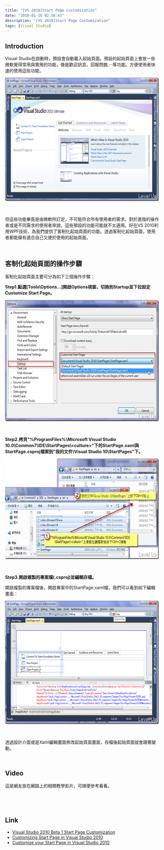 ```yaml
---
title: "[VS 2010]Start Page Customization"
date: "2010-01-16 02:58:43"
description: "[VS 2010]Start Page Customization"
tags: [Visual Studio]
---
```


<h2>Introduction</h2>  <p>Visual Studio在啟動時，預設會自動載入起始頁面。預設的起始頁面上會放一些微軟覺得常用與實用的功能，像是歡迎訊息、回報問題.‧‧‧等功能。方便使用者快速的使用這些功能。</p>  <p><img style="border-bottom: 0px; border-left: 0px; display: inline; border-top: 0px; border-right: 0px" title="image" border="0" alt="image" src="\images\posts\13044\image_thumb_1.png" width="644" height="405" /></a> </p>  <p> </p>  <p>但這些功能畢竟是由微軟所訂定，不可能符合所有使用者的需求。對於進階的操作者或是不同需求的使用者來說，這些預設的功能可能就不太適用。好在VS 2010利用WPF技術，為我們提供了客制化起始頁面的功能。透過客制化起始頁面，使用者都能擁有適合自己又便於使用的起始頁面。</p>  <p>  </p>  <h2>客制化起始頁面的操作步驟</h2>  <p>客制化起始頁面主要可分為如下三個操作步驟：</p>  <p><strong>Step1.點選[Tools\Options…]開啟Options視窗，切換到Startup並下拉設定Customize Start Page。</strong></p>  <p><a href="http://files.dotblogs.com.tw/larrynung/1001/f49d879e2803_14D5C/image_18.png" rel="lightbox"><img style="border-bottom: 0px; border-left: 0px; display: inline; border-top: 0px; border-right: 0px" title="image" border="0" alt="image" src="\images\posts\13044\image_thumb_3.png" width="644" height="398" /></a> </p>  <p> </p>  <p><strong>Step2.拷貝"%ProgramFiles%\Microsoft Visual Studio 10.0\Common7\IDE\StartPages\&lt;culture&gt;"下的StartPage.xaml與StartPage.csproj檔案到"我的文件\Visual Studio 10\StartPages"下。</strong></p>  <p><a href="http://files.dotblogs.com.tw/larrynung/1001/f49d879e2803_14D5C/image_20.png" rel="lightbox"><img style="border-bottom: 0px; border-left: 0px; display: inline; border-top: 0px; border-right: 0px" title="image" border="0" alt="image" src="\images\posts\13044\image_thumb_5.png" width="644" height="330" /></a> </p>  <p> </p>  <p><strong>Step3.開啟複製的專案檔(.csproj)並編輯存檔。</strong></p>  <p>開啟複製的專案檔後，開啟專案中的StartPage.xaml檔，我們可以看到如下編輯畫面：</p>  <p><a href="http://files.dotblogs.com.tw/larrynung/1001/f49d879e2803_14D5C/image_22.png" rel="lightbox"><img style="border-bottom: 0px; border-left: 0px; display: inline; border-top: 0px; border-right: 0px" title="image" border="0" alt="image" src="\images\posts\13044\image_thumb_6.png" width="644" height="405" /></a> </p>  <p> </p>  <p>透過設計介面或是Xaml編輯畫面修改起始頁面畫面，存檔後起始頁面就會跟著變動。</p>  <p> </p>  <h2>Video</h2>  <p>這是網友放在網路上的相關教學影片，可順便參考看看。</p>  <p />  <div style="padding-bottom: 0px; margin: 0px; padding-left: 0px; padding-right: 0px; display: inline; float: none; padding-top: 0px" id="scid:5737277B-5D6D-4f48-ABFC-DD9C333F4C5D:6cad7f96-c015-48d4-afdc-75614839f081" class="wlWriterEditableSmartContent"><div id="1145ffa0-3d09-4391-b07e-2d412a07c962" style="margin: 0px; padding: 0px; display: inline;"><div><a href="http://www.youtube.com/watch?v=E51CxWcFe1w" target="_new"><img src="\images\posts\13044ideoee0ecef562f1.jpg" style="border-style: none" galleryimg="no" onload="var downlevelDiv = document.getElementById('1145ffa0-3d09-4391-b07e-2d412a07c962'); downlevelDiv.innerHTML = &quot;&lt;div&gt;&lt;object width=\&quot;425\&quot; height=\&quot;355\&quot;&gt;&lt;param name=\&quot;movie\&quot; value=\&quot;http://www.youtube.com/v/E51CxWcFe1w&amp;hl=en\&quot;&gt;&lt;\/param&gt;&lt;embed src=\&quot;http://www.youtube.com/v/E51CxWcFe1w&amp;hl=en\&quot; type=\&quot;application/x-shockwave-flash\&quot; width=\&quot;425\&quot; height=\&quot;355\&quot;&gt;&lt;\/embed&gt;&lt;\/object&gt;&lt;\/div&gt;&quot;;" alt="" /></a></div></div></div>  <p />  <p> </p>  <h2>Link</h2>  <ul>   <li><a href="http://blogs.msdn.com/vsxteam/archive/2009/05/20/visual-studio-2010-beta-1-start-page-customization.aspx" target="_blank">Visual Studio 2010 Beta 1 Start Page Customization</a> </li>    <li><a href="http://playdotnet.spaces.live.com/blog/cns!7F811570C85CF4EA!1124.entry" target="_blank">Customizing Start Page in Visual Studio 2010</a> </li>    <li><a href="http://mohammedatef.wordpress.com/2009/04/02/customize-your-start-page-in-visual-studio-2010/" target="_blank">Customize your Start Page in Visual Studio 2010 </li> </ul>
